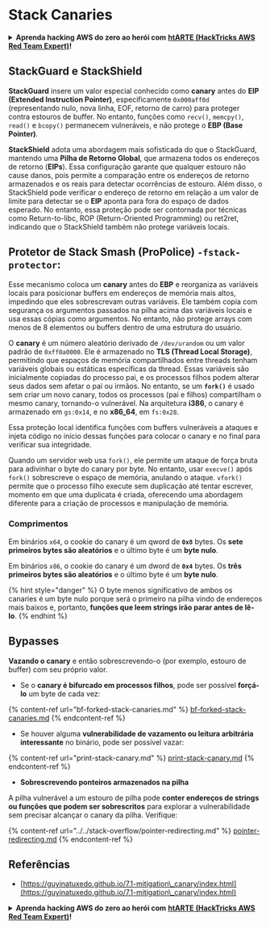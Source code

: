# Stack Canaries

<details>

<summary><strong>Aprenda hacking AWS do zero ao herói com</strong> <a href="https://training.hacktricks.xyz/courses/arte"><strong>htARTE (HackTricks AWS Red Team Expert)</strong></a><strong>!</strong></summary>

Outras maneiras de apoiar o HackTricks:

* Se você quiser ver sua **empresa anunciada no HackTricks** ou **baixar o HackTricks em PDF** Confira os [**PLANOS DE ASSINATURA**](https://github.com/sponsors/carlospolop)!
* Adquira o [**swag oficial PEASS & HackTricks**](https://peass.creator-spring.com)
* Descubra [**A Família PEASS**](https://opensea.io/collection/the-peass-family), nossa coleção exclusiva de [**NFTs**](https://opensea.io/collection/the-peass-family)
* **Junte-se ao** 💬 [**grupo Discord**](https://discord.gg/hRep4RUj7f) ou ao [**grupo telegram**](https://t.me/peass) ou **siga-nos** no **Twitter** 🐦 [**@hacktricks\_live**](https://twitter.com/hacktricks\_live)**.**
* **Compartilhe seus truques de hacking enviando PRs para os** repositórios [**HackTricks**](https://github.com/carlospolop/hacktricks) e [**HackTricks Cloud**](https://github.com/carlospolop/hacktricks-cloud).

</details>

## **StackGuard e StackShield**

**StackGuard** insere um valor especial conhecido como **canary** antes do **EIP (Extended Instruction Pointer)**, especificamente `0x000aff0d` (representando nulo, nova linha, EOF, retorno de carro) para proteger contra estouros de buffer. No entanto, funções como `recv()`, `memcpy()`, `read()` e `bcopy()` permanecem vulneráveis, e não protege o **EBP (Base Pointer)**.

**StackShield** adota uma abordagem mais sofisticada do que o StackGuard, mantendo uma **Pilha de Retorno Global**, que armazena todos os endereços de retorno (**EIPs**). Essa configuração garante que qualquer estouro não cause danos, pois permite a comparação entre os endereços de retorno armazenados e os reais para detectar ocorrências de estouro. Além disso, o StackShield pode verificar o endereço de retorno em relação a um valor de limite para detectar se o **EIP** aponta para fora do espaço de dados esperado. No entanto, essa proteção pode ser contornada por técnicas como Return-to-libc, ROP (Return-Oriented Programming) ou ret2ret, indicando que o StackShield também não protege variáveis locais.

## **Protetor de Stack Smash (ProPolice) `-fstack-protector`:**

Esse mecanismo coloca um **canary** antes do **EBP** e reorganiza as variáveis locais para posicionar buffers em endereços de memória mais altos, impedindo que eles sobrescrevam outras variáveis. Ele também copia com segurança os argumentos passados na pilha acima das variáveis locais e usa essas cópias como argumentos. No entanto, não protege arrays com menos de 8 elementos ou buffers dentro de uma estrutura do usuário.

O **canary** é um número aleatório derivado de `/dev/urandom` ou um valor padrão de `0xff0a0000`. Ele é armazenado no **TLS (Thread Local Storage)**, permitindo que espaços de memória compartilhados entre threads tenham variáveis globais ou estáticas específicas da thread. Essas variáveis são inicialmente copiadas do processo pai, e os processos filhos podem alterar seus dados sem afetar o pai ou irmãos. No entanto, se um **`fork()`** é usado sem criar um novo canary, todos os processos (pai e filhos) compartilham o mesmo canary, tornando-o vulnerável. Na arquitetura **i386**, o canary é armazenado em `gs:0x14`, e no **x86\_64**, em `fs:0x28`.

Essa proteção local identifica funções com buffers vulneráveis a ataques e injeta código no início dessas funções para colocar o canary e no final para verificar sua integridade.

Quando um servidor web usa `fork()`, ele permite um ataque de força bruta para adivinhar o byte do canary por byte. No entanto, usar `execve()` após `fork()` sobrescreve o espaço de memória, anulando o ataque. `vfork()` permite que o processo filho execute sem duplicação até tentar escrever, momento em que uma duplicata é criada, oferecendo uma abordagem diferente para a criação de processos e manipulação de memória.

### Comprimentos

Em binários `x64`, o cookie do canary é um qword de **`0x8`** bytes. Os **sete primeiros bytes são aleatórios** e o último byte é um **byte nulo**.

Em binários `x86`, o cookie do canary é um dword de **`0x4`** bytes. Os **três primeiros bytes são aleatórios** e o último byte é um **byte nulo**.

{% hint style="danger" %}
O byte menos significativo de ambos os canaries é um byte nulo porque será o primeiro na pilha vindo de endereços mais baixos e, portanto, **funções que leem strings irão parar antes de lê-lo**.
{% endhint %}

## Bypasses

**Vazando o canary** e então sobrescrevendo-o (por exemplo, estouro de buffer) com seu próprio valor.

* Se o **canary é bifurcado em processos filhos**, pode ser possível **forçá-lo** um byte de cada vez:

{% content-ref url="bf-forked-stack-canaries.md" %}
[bf-forked-stack-canaries.md](bf-forked-stack-canaries.md)
{% endcontent-ref %}

* Se houver alguma **vulnerabilidade de vazamento ou leitura arbitrária interessante** no binário, pode ser possível vazar:

{% content-ref url="print-stack-canary.md" %}
[print-stack-canary.md](print-stack-canary.md)
{% endcontent-ref %}

* **Sobrescrevendo ponteiros armazenados na pilha**

A pilha vulnerável a um estouro de pilha pode **conter endereços de strings ou funções que podem ser sobrescritos** para explorar a vulnerabilidade sem precisar alcançar o canary da pilha. Verifique:

{% content-ref url="../../stack-overflow/pointer-redirecting.md" %}
[pointer-redirecting.md](../../stack-overflow/pointer-redirecting.md)
{% endcontent-ref %}

## Referências

* [https://guyinatuxedo.github.io/7.1-mitigation\_canary/index.html](https://guyinatuxedo.github.io/7.1-mitigation\_canary/index.html)

<details>

<summary><strong>Aprenda hacking AWS do zero ao herói com</strong> <a href="https://training.hacktricks.xyz/courses/arte"><strong>htARTE (HackTricks AWS Red Team Expert)</strong></a><strong>!</strong></summary>

Outras maneiras de apoiar o HackTricks:

* Se você quiser ver sua **empresa anunciada no HackTricks** ou **baixar o HackTricks em PDF** Confira os [**PLANOS DE ASSINATURA**](https://github.com/sponsors/carlospolop)!
* Adquira o [**swag oficial PEASS & HackTricks**](https://peass.creator-spring.com)
* Descubra [**A Família PEASS**](https://opensea.io/collection/the-peass-family), nossa coleção exclusiva de [**NFTs**](https://opensea.io/collection/the-peass-family)
* **Junte-se ao** 💬 [**grupo Discord**](https://discord.gg/hRep4RUj7f) ou ao [**grupo telegram**](https://t.me/peass) ou **siga-nos** no **Twitter** 🐦 [**@hacktricks\_live**](https://twitter.com/hacktricks\_live)**.**
* **Compartilhe seus truques de hacking enviando PRs para os** repositórios [**HackTricks**](https://github.com/carlospolop/hacktricks) e [**HackTricks Cloud**](https://github.com/carlospolop/hacktricks-cloud).

</details>
